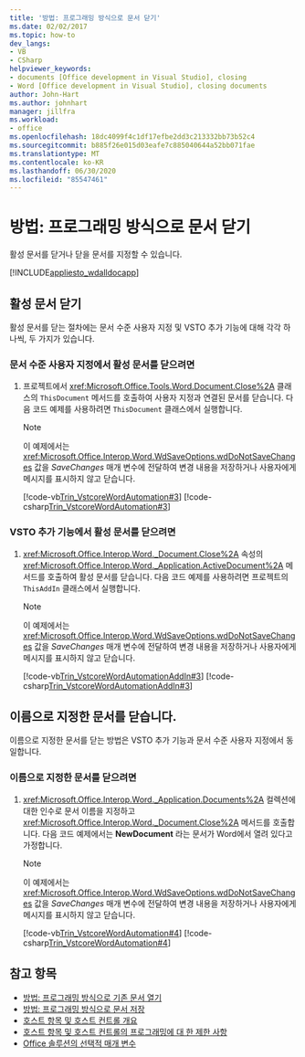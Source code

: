 ```yaml
---
title: '방법: 프로그래밍 방식으로 문서 닫기'
ms.date: 02/02/2017
ms.topic: how-to
dev_langs:
- VB
- CSharp
helpviewer_keywords:
- documents [Office development in Visual Studio], closing
- Word [Office development in Visual Studio], closing documents
author: John-Hart
ms.author: johnhart
manager: jillfra
ms.workload:
- office
ms.openlocfilehash: 18dc4099f4c1df17efbe2dd3c213332bb73b52c4
ms.sourcegitcommit: b885f26e015d03eafe7c885040644a52bb071fae
ms.translationtype: MT
ms.contentlocale: ko-KR
ms.lasthandoff: 06/30/2020
ms.locfileid: "85547461"
---
```

# <a name="how-to-programmatically-close-documents"></a>방법: 프로그래밍 방식으로 문서 닫기
  활성 문서를 닫거나 닫을 문서를 지정할 수 있습니다.

 [!INCLUDE[appliesto_wdalldocapp](../vsto/includes/appliesto-wdalldocapp-md.md)]

## <a name="close-the-active-document"></a>활성 문서 닫기
 활성 문서를 닫는 절차에는 문서 수준 사용자 지정 및 VSTO 추가 기능에 대해 각각 하나씩, 두 가지가 있습니다.

### <a name="to-close-the-active-document-in-a-document-level-customization"></a>문서 수준 사용자 지정에서 활성 문서를 닫으려면

1. 프로젝트에서 <xref:Microsoft.Office.Tools.Word.Document.Close%2A> 클래스의 `ThisDocument` 메서드를 호출하여 사용자 지정과 연결된 문서를 닫습니다. 다음 코드 예제를 사용하려면 `ThisDocument` 클래스에서 실행합니다.

    > [!NOTE]
    > 이 예제에서는 <xref:Microsoft.Office.Interop.Word.WdSaveOptions.wdDoNotSaveChanges> 값을 *SaveChanges* 매개 변수에 전달하여 변경 내용을 저장하거나 사용자에게 메시지를 표시하지 않고 닫습니다.

     [!code-vb[Trin_VstcoreWordAutomation#3](../vsto/codesnippet/VisualBasic/Trin_VstcoreWordAutomationVB/ThisDocument.vb#3)]
     [!code-csharp[Trin_VstcoreWordAutomation#3](../vsto/codesnippet/CSharp/Trin_VstcoreWordAutomationCS/ThisDocument.cs#3)]

### <a name="to-close-the-active-document-in-a-vsto-add-in"></a>VSTO 추가 기능에서 활성 문서를 닫으려면

1. <xref:Microsoft.Office.Interop.Word._Document.Close%2A> 속성의 <xref:Microsoft.Office.Interop.Word._Application.ActiveDocument%2A> 메서드를 호출하여 활성 문서를 닫습니다. 다음 코드 예제를 사용하려면 프로젝트의 `ThisAddIn` 클래스에서 실행합니다.

    > [!NOTE]
    > 이 예제에서는 <xref:Microsoft.Office.Interop.Word.WdSaveOptions.wdDoNotSaveChanges> 값을 *SaveChanges* 매개 변수에 전달하여 변경 내용을 저장하거나 사용자에게 메시지를 표시하지 않고 닫습니다.

     [!code-vb[Trin_VstcoreWordAutomationAddIn#3](../vsto/codesnippet/VisualBasic/Trin_VstcoreWordAutomationAddIn/ThisAddIn.vb#3)]
     [!code-csharp[Trin_VstcoreWordAutomationAddIn#3](../vsto/codesnippet/CSharp/Trin_VstcoreWordAutomationAddIn/ThisAddIn.cs#3)]

## <a name="close-a-document-that-you-specify-by-name"></a>이름으로 지정한 문서를 닫습니다.
 이름으로 지정한 문서를 닫는 방법은 VSTO 추가 기능과 문서 수준 사용자 지정에서 동일합니다.

### <a name="to-close-a-document-that-you-specify-by-name"></a>이름으로 지정한 문서를 닫으려면

1. <xref:Microsoft.Office.Interop.Word._Application.Documents%2A> 컬렉션에 대한 인수로 문서 이름을 지정하고 <xref:Microsoft.Office.Interop.Word._Document.Close%2A> 메서드를 호출합니다. 다음 코드 예제에서는 **NewDocument** 라는 문서가 Word에서 열려 있다고 가정합니다.

    > [!NOTE]
    > 이 예제에서는 <xref:Microsoft.Office.Interop.Word.WdSaveOptions.wdDoNotSaveChanges> 값을 *SaveChanges* 매개 변수에 전달하여 변경 내용을 저장하거나 사용자에게 메시지를 표시하지 않고 닫습니다.

     [!code-vb[Trin_VstcoreWordAutomation#4](../vsto/codesnippet/VisualBasic/Trin_VstcoreWordAutomationVB/ThisDocument.vb#4)]
     [!code-csharp[Trin_VstcoreWordAutomation#4](../vsto/codesnippet/CSharp/Trin_VstcoreWordAutomationCS/ThisDocument.cs#4)]

## <a name="see-also"></a>참고 항목
- [방법: 프로그래밍 방식으로 기존 문서 열기](../vsto/how-to-programmatically-open-existing-documents.md)
- [방법: 프로그래밍 방식으로 문서 저장](../vsto/how-to-programmatically-save-documents.md)
- [호스트 항목 및 호스트 컨트롤 개요](../vsto/host-items-and-host-controls-overview.md)
- [호스트 항목 및 호스트 컨트롤의 프로그래밍에 대 한 제한 사항](../vsto/programmatic-limitations-of-host-items-and-host-controls.md)
- [Office 솔루션의 선택적 매개 변수](../vsto/optional-parameters-in-office-solutions.md)
